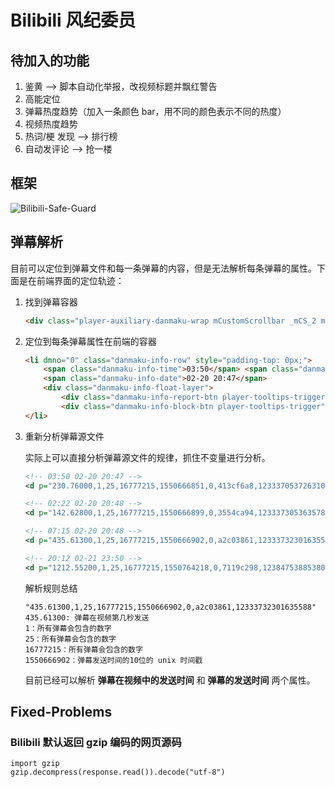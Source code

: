 # Bilibili 风纪委员

## 待加入的功能

1. 鉴黄 —> 脚本自动化举报，改视频标题并飘红警告
2. 高能定位
3. 弹幕热度趋势（加入一条颜色 bar，用不同的颜色表示不同的热度）
4. 视频热度趋势
5. 热词/梗 发现 ——> 排行榜
6. 自动发评论 ——> 抢一楼
## 框架

![Bilibili-Safe-Guard](http://assets.processon.com/chart_image/5c8e3493e4b09a16b9a55f92.png?_=1553490987714)

## 弹幕解析

目前可以定位到弹幕文件和每一条弹幕的内容，但是无法解析每条弹幕的属性。下面是在前端界面的定位轨迹：

1. 找到弹幕容器

   ```html
   <div class="player-auxiliary-danmaku-wrap mCustomScrollbar _mCS_2 mCS-autoHide" style="height: 376px;">
   ```

2. 定位到每条弹幕属性在前端的容器

   ```html
   <li dmno="0" class="danmaku-info-row" style="padding-top: 0px;">
       <span class="danmaku-info-time">03:50</span>	<span class="danmaku-info-danmaku" title="哈哈哈">哈哈哈</span>
       <span class="danmaku-info-date">02-20 20:47</span>
       <div class="danmaku-info-float-layer">
           <div class="danmaku-info-report-btn player-tooltips-trigger" data-tooltip="1" data-change-mode="2" data-text="举报该弹幕的发送者" data-position="top-right">举报</div>
           <div class="danmaku-info-block-btn player-tooltips-trigger" name="list_prevent" data-tooltip="1" data-change-mode="2" data-text="屏蔽该弹幕的发送者" data-position="top-right">屏蔽用户</div>	</div>
   </li>
   ```

3. 重新分析弹幕源文件

   实际上可以直接分析弹幕源文件的规律，抓住不变量进行分析。

   ```xml
   <!-- 03:50 02-20 20:47 -->
   <d p="230.76000,1,25,16777215,1550666851,0,413cf6a8,12333705372631044">哈哈哈</d>
   
   <!-- 02:22 02-20 20:48 -->
   <d p="142.62800,1,25,16777215,1550666899,0,3554ca94,12333730536357892">我就是鞍山人啊~~</d>
   
   <!-- 07:15 02-20 20:48 -->
   <d p="435.61300,1,25,16777215,1550666902,0,a2c03861,12333732301635588">这个电影B站就有正版 你说B站几个人看过</d>
   
   <!-- 20:12 02-21 23:50 -->
   <d p="1212.55200,1,25,16777215,1550764218,0,7119c298,12384753885380612">非常期待！！！</d>
   ```

   解析规则总结

   ```
   "435.61300,1,25,16777215,1550666902,0,a2c03861,12333732301635588"
   435.61300: 弹幕在视频第几秒发送
   1：所有弹幕会包含的数字
   25：所有弹幕会包含的数字
   16777215：所有弹幕会包含的数字
   1550666902：弹幕发送时间的10位的 unix 时间戳
   ```

   目前已经可以解析 **弹幕在视频中的发送时间** 和 **弹幕的发送时间** 两个属性。



## Fixed-Problems

### Bilibili 默认返回 gzip 编码的网页源码

```
import gzip
gzip.decompress(response.read()).decode("utf-8")
```

